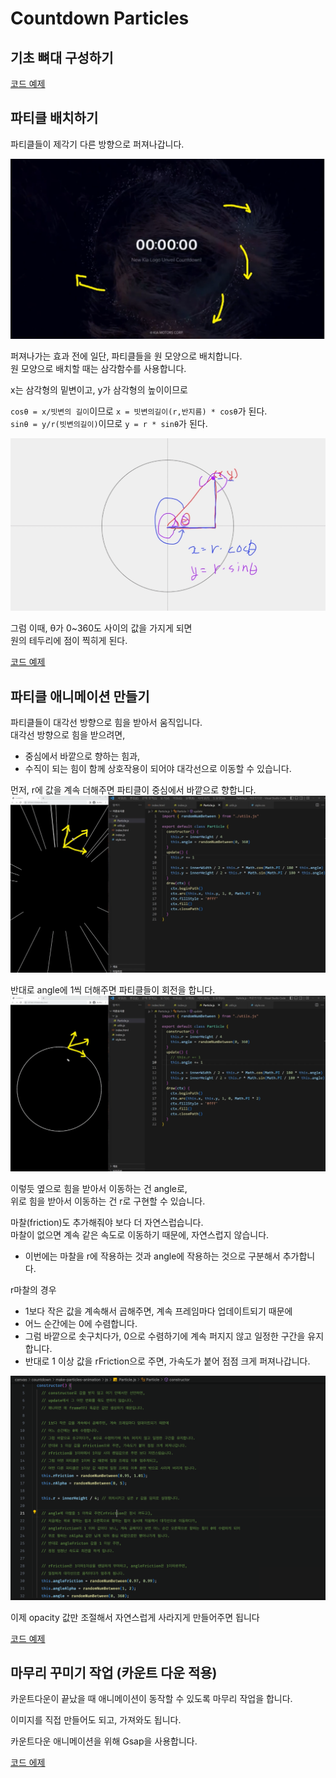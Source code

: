 # Countdown Particles

## 기초 뼈대 구성하기

[코드 예제](../boilerplate/)

## 파티클 배치하기

파티클들이 제각기 다른 방향으로 퍼져나갑니다.

![Alt text](image.png)

퍼져나가는 효과 전에 일단, 파티클들을 원 모양으로 배치합니다.<br>
원 모양으로 배치할 때는 삼각함수를 사용합니다.

x는 삼각형의 밑변이고, y가 삼각형의 높이이므로<br>

`cosθ = x/빗변의 길이`이므로 `x = 빗변의길이(r,반지름) * cosθ`가 된다.<br>
`sinθ = y/r(빗변의길이)`이므로 `y = r * sinθ`가 된다.

![Alt text](image-1.png)

그럼 이때, θ가 0~360도 사이의 값을 가지게 되면<br>
원의 테두리에 점이 찍히게 된다.

[코드 예제](../arrange-particles/)

## 파티클 애니메이션 만들기

파티클들이 대각선 방향으로 힘을 받아서 움직입니다.<br>
대각선 방향으로 힘을 받으려면,

- 중심에서 바깥으로 향하는 힘과,
- 수직이 되는 힘이 함께 상호작용이 되어야 대각선으로 이동할 수 있습니다.

먼저, r에 값을 계속 더해주면 파티클이 중심에서 바깥으로 향합니다.
![Alt text](image-2.png)

반대로 angle에 1씩 더해주면 파티클들이 회전을 합니다.
![Alt text](image-3.png)

이렇듯 옆으로 힘을 받아서 이동하는 건 angle로,<br>
위로 힘을 받아서 이동하는 건 r로 구현할 수 있습니다.

마찰(friction)도 추가해줘야 보다 더 자연스럽습니다.<br>
마찰이 없으면 계속 같은 속도로 이동하기 때문에, 자연스럽지 않습니다.

- 이번에는 마찰을 r에 작용하는 것과 angle에 작용하는 것으로 구분해서 추가합니다.

r마찰의 경우

- 1보다 작은 값을 계속해서 곱해주면, 계속 프레임마다 업데이트되기 때문에
- 어느 순간에는 0에 수렴합니다.
- 그럼 바깥으로 솟구치다가, 0으로 수렴하기에 계속 퍼지지 않고 일정한 구간을 유지합니다.
- 반대로 1 이상 값을 rFriction으로 주면, 가속도가 붙어 점점 크게 퍼져나갑니다.

![Alt text](image-4.png)

이제 opacity 값만 조절해서 자연스럽게 사라지게 만들어주면 됩니다

[코드 예제](../make-particles-animation/)

## 마무리 꾸미기 작업 (카운트 다운 적용)

카운트다운이 끝났을 때 애니메이션이 동작할 수 있도록 마무리 작업을 합니다.

이미지를 직접 만들어도 되고, 가져와도 됩니다.

카운트다운 애니메이션을 위해 Gsap을 사용합니다.

[코드 에제](../add-countdown-at-particles/)
